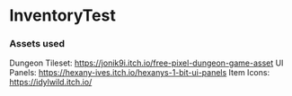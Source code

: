 # InventoryTest
 

### Assets used
Dungeon Tileset: https://jonik9i.itch.io/free-pixel-dungeon-game-asset
UI Panels: https://hexany-ives.itch.io/hexanys-1-bit-ui-panels
Item Icons: https://idylwild.itch.io/